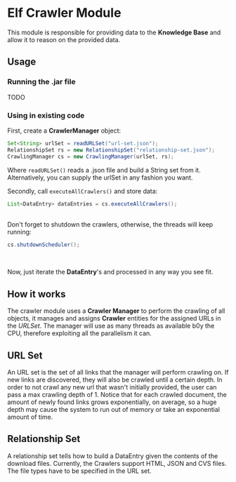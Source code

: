 # Elf Crawler Module

This module is responsible for providing data to the **Knowledge Base** and allow it to reason on the provided data.

## Usage

### Running the .jar file
TODO

### Using in existing code
First, create a  **CrawlerManager** object:
```java
Set<String> urlSet = readURLSet("url-set.json"); 
RelationshipSet rs = new RelationshipSet("relationship-set.json");
CrawlingManager cs = new CrawlingManager(urlSet, rs);
```
Where `readURLSet()` reads a .json file and build a String set from it. Alternatively, you can supply the urlSet in any fashion you want.

Secondly, call `executeAllCrawlers()` and store data:
```java
List<DataEntry> dataEntries = cs.executeAllCrawlers();
```
<br />
Don't forget to shutdown the crawlers, otherwise, the threads will keep running:

```java
cs.shutdownScheduler();
```
<br />

Now, just iterate the **DataEntry**'s and processed in any way you see fit.

## How it works

The crawler module uses a **Crawler Manager** to perform the crawling of all objects, it manages and assigns **Crawler** entities for the assigned URLs in the *URLSet*. The manager will use as many threads as available b0y the CPU, therefore exploiting all the parallelism it can.  

## URL Set
An URL set is the set of all links that the manager will perform crawling on. If new links are discovered, they will also be crawled until a certain depth. In order to not crawl any new url that wasn't initially provided, the user can pass a max crawling depth of 1. Notice that for each crawled document, the amount of newly found links grows exponentially, on average, so a huge depth may cause the system to run out of memory or take an exponential amount of time. 

## Relationship Set
A relationship set tells how to build a <class>DataEntry</class>  given the contents of the download files. Currently, the Crawlers support HTML, JSON and CVS files. The file types have to be specified in the URL set.